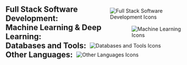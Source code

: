 <div style="display: flex; align-items: center;">
  <h2 style="margin: 0;">Full Stack Software Development:</h2>
  <img src="https://skillicons.dev/icons?i=react,redux,ts,js,tailwind,bootstrap,sass,nodejs,express,vue,html,css,flutter,dart" style="margin-left: 10px;" alt="Full Stack Software Development Icons">
</div>

<div style="display: flex; align-items: center;">
  <h2 style="margin: 0;">Machine Learning & Deep Learning:</h2>
  <img src="https://skillicons.dev/icons?i=python,pytorch,tensorflow,opencv,pandas,numpy,jupyter,scikit,keras" style="margin-left: 10px;" alt="Machine Learning Icons">
</div>

<div style="display: flex; align-items: center;">
  <h2 style="margin: 0;">Databases and Tools:</h2>
  <img src="https://skillicons.dev/icons?i=mongodb,mysql,postgres,supabase,firebase,git,docker,kubernetes,aws" style="margin-left: 10px;" alt="Databases and Tools Icons">
</div>

<div style="display: flex; align-items: center;">
  <h2 style="margin: 0;">Other Languages:</h2>
  <img src="https://skillicons.dev/icons?i=cs,java,c,php,r" style="margin-left: 10px;" alt="Other Languages Icons">
</div>
